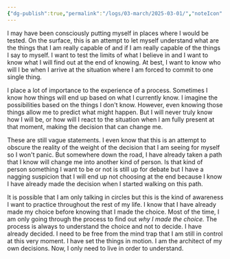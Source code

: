 ```yaml
---
{"dg-publish":true,"permalink":"/logs/03-march/2025-03-01/","noteIcon":"","created":"2025-03-01"}
---
```


I may have been consciously putting myself in places where I would be tested. On the surface, this is an attempt to let myself understand what are the things that I am really capable of and if I am really capable of the things I say to myself. I want to test the limits of what I believe in and I want to know what I will find out at the end of knowing. At best, I want to know who will I be when I arrive at the situation where I am forced to commit to one single thing.

I place a lot of importance to the experience of a process. Sometimes I know how things will end up based on what I currently know. I imagine the possibilities based on the things I don't know. However, even knowing those things allow me to predict what might happen. But I will never truly know how I will be, or how will I react to the situation when I am fully present at that moment, making the decision that can change me.

These are still vague statements. I even know that this is an attempt to obscure the reality of the weight of the decision that I am seeing for myself so I won't panic. But somewhere down the road, I have already taken a path that I know will change me into another kind of person. Is that kind of person something I want to be or not is still up for debate but I have a nagging suspicion that I will end up not choosing at the end because I know I have already made the decision when I started walking on this path.

It is possible that I am only talking in circles but this is the kind of awareness I want to practice throughout the rest of my life. I know that I have already made my choice before knowing that I made the choice. Most of the time, I am only going through the process to find out *why I made the choice.* The process is always to understand the choice and not to decide. I have already decided. I need to be free from the mind trap that I am still in control at this very moment. I have set the things in motion. I am the architect of my own decisions. Now, I only need to live in order to understand.